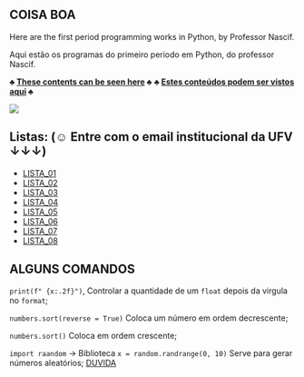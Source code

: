 ## COISA BOA

Here are the first period programming works in Python, by Professor Nascif.

Aqui estão os programas do primeiro periodo em Python, do professor Nascif.

**♣ [These contents can be seen here](https://ava.ufv.br/course/view.php?id=6098) ♣**
**♣ [Estes conteúdos podem ser vistos aqui](https://ava.ufv.br/course/view.php?id=6098) ♣**

<img src="https://www.google.com/imgres?imgurl=https%3A%2F%2Fs2.glbimg.com%2FeQhoFttsaAumBv-EKwk18wuIVGs%3D%2F0x0%3A620x413%2F984x0%2Fsmart%2Ffilters%3Astrip_icc()%2Fi.s3.glbimg.com%2Fv1%2FAUTH_cf9d035bf26b4646b105bd958f32089d%2Finternal_photos%2Fbs%2F2020%2Fj%2F0%2FqNY1ZATrGUPZoD0A0akA%2F2019-10-09-hr-6640.jpg&imgrefurl=https%3A%2F%2Fautoesporte.globo.com%2Fcarros%2Fcolunistas%2Fpost-coluna%2F2019%2F10%2Fteste-dirigimos-o-lamborghini-urus-o-suv-de-r-25-milhoes-que-faz-marca-vender-como-nunca.ghtml&tbnid=4M1KuQ5auAQdKM&vet=12ahUKEwibzfmX9qH4AhWNNbkGHSfGAyYQMygCegUIARDfAQ..i&docid=b6PzIGMD8hYMlM&w=984&h=655&q=lamborghini%20urus&ved=2ahUKEwibzfmX9qH4AhWNNbkGHSfGAyYQMygCegUIARDfAQ">

## Listas: (☺ Entre com o email institucional da UFV ↓↓↓)

- [LISTA_01](https://docs.google.com/document/d/12S2X-20y3PvfeILfsQKRh6mubcw0q3ANTVgDLvjlyUc/edit?usp=sharing)
- [LISTA_02](https://docs.google.com/document/d/1QeGIqksYD1Sd4-iQIECa5_Y8sWwNMkuLFlE-Cuus80g/edit?usp=sharing)
- [LISTA_03](https://docs.google.com/document/d/17Cr4HJRdYN5SumuMJDS7aW4Xt40TiYGiD8c3oqLEQ6o/edit?usp=sharing)
- [LISTA_04](https://docs.google.com/document/d/1NaRTlcrje9hCdT0DRyGQPQoq7RxsmtlEL-6RZBf-K4Q/edit?usp=sharing)
- [LISTA_05](https://docs.google.com/document/d/1TpNNr7HvtQjmiHfptx1YLhrRee7XJBE5WvafKSnWduY/edit?usp=sharing)
- [LISTA_06](https://docs.google.com/document/d/1vcVO7cLhcaTW_3rfB3YSttshRPpEWaI4IZpPBusQ7ZE/edit?usp=sharing)
- [LISTA_07](https://docs.google.com/document/d/1Tv7yOdpobqkRvVn-2ykqPmPp8HCFbcvETTFGZN4Ix_A/edit?usp=sharing)
- [LISTA_08](https://docs.google.com/document/d/13RQuzvucoUxfEcuO0gLhj1WOzSeK541vQPy5agaokS0/edit?usp=sharing)

## ALGUNS COMANDOS
`print(f" {x:.2f}")`, Controlar a quantidade de um `float` depois da virgula no `format`;

`numbers.sort(reverse = True)` Coloca um número em ordem decrescente;

`numbers.sort()` Coloca em ordem crescente;

`import raandom` -> Biblioteca `x = random.randrange(0, 10)` Serve para gerar números aleatórios; [DUVIDA](https://pynative.com/python-get-random-float-numbers/)